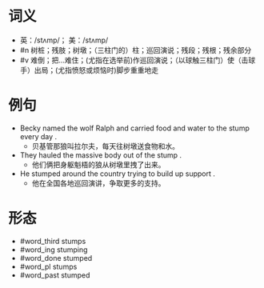 # 词义
- 英：/stʌmp/； 美：/stʌmp/
- #n 树桩；残肢；树墩；（三柱门的）柱；巡回演说；残段；残根；残余部分
- #v 难倒；把…难住；(尤指在选举前)作巡回演说；（以球触三柱门）使（击球手）出局；(尤指愤怒或烦恼时)脚步重重地走
# 例句
- Becky named the wolf Ralph and carried food and water to the stump every day .
	- 贝基管那狼叫拉尔夫，每天往树墩送食物和水。
- They hauled the massive body out of the stump .
	- 他们俩把身躯魁梧的狼从树墩里拽了出来。
- He stumped around the country trying to build up support .
	- 他在全国各地巡回演讲，争取更多的支持。
# 形态
- #word_third stumps
- #word_ing stumping
- #word_done stumped
- #word_pl stumps
- #word_past stumped
